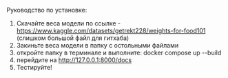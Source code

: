 Руководство по установке:
1) Скачайте веса модели по ссылке - https://www.kaggle.com/datasets/getrekt228/weights-for-food101 (слишком большой файл для гитхаба)
2) Закиньте веса модели в папку с остольными файлами
3) откройте папку в терминале и выполните: docker compose up --build
4) перейдите на http://127.0.0.1:8000/docs
5) Тестируйте!
